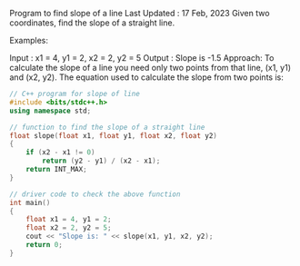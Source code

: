 Program to find slope of a line
Last Updated : 17 Feb, 2023
Given two coordinates, find the slope of a straight line.

Examples: 

Input  : x1 = 4, y1 = 2, 
         x2 = 2, y2 = 5 
Output : Slope is -1.5
Approach: To calculate the slope of a line you need only two points from that line, (x1, y1) and (x2, y2). The equation used to calculate the slope from two points is: 

```cpp
// C++ program for slope of line 
#include <bits/stdc++.h> 
using namespace std; 

// function to find the slope of a straight line 
float slope(float x1, float y1, float x2, float y2) 
{ 
	if (x2 - x1 != 0) 
		return (y2 - y1) / (x2 - x1); 
	return INT_MAX; 
} 

// driver code to check the above function 
int main() 
{ 
	float x1 = 4, y1 = 2; 
	float x2 = 2, y2 = 5; 
	cout << "Slope is: " << slope(x1, y1, x2, y2); 
	return 0; 
}
```
